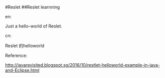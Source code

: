 #Reslet
##Reslet learnning

en:

Just a hello-world of Reslet.


cn:

Reslet 的helloworld


Reference:

http://javarevisited.blogspot.sg/2016/10/restlet-helloworld-example-in-java-and-Eclipse.html